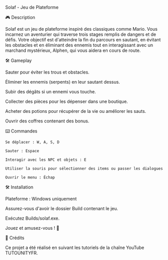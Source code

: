 ﻿Solaf - Jeu de Plateforme

🎮 Description

Solaf est un jeu de plateforme inspiré des classiques comme Mario. Vous incarnez un aventurier qui traverse trois stages remplis de dangers et de défis. Votre objectif est d'atteindre la fin du parcours en sautant, en évitant les obstacles et en éliminant des ennemis tout en interagissant avec un marchand mystérieux, Alphen, qui vous aidera en cours de route.

🛠️ Gameplay

Sauter pour éviter les trous et obstacles.

Éliminer les ennemis (serpents) en leur sautant dessus.

Subir des dégâts si un ennemi vous touche.

Collecter des pièces pour les dépenser dans une boutique.

Acheter des potions pour récupérer de la vie ou améliorer les sauts.

Ouvrir des coffres contenant des bonus.

⌨️ Commandes

    Se déplacer : W, A, S, D

    Sauter : Espace

    Interagir avec les NPC et objets : E

    Utiliser la souris pour sélectionner des items ou passer les dialogues

    Ouvrir le menu : Échap

🛠️ Installation

Plateforme : Windows uniquement



Assurez-vous d'avoir le dossier Build contenant le jeu.

Exécutez Builds/solaf.exe.

Jouez et amusez-vous ! 🚀

🎨 Crédits

Ce projet a été réalisé en suivant les tutoriels de la chaîne YouTube TUTOUNITYFR.